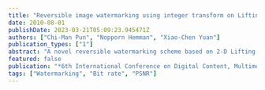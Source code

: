```yaml
---
title: "Reversible image watermarking using integer transform on Lifting wavelet coefficients"
date: 2010-08-01
publishDate: 2023-03-21T05:09:23.945471Z
authors: ["Chi-Man Pun", "Nopporn Hemman", "Xiao-Chen Yuan"]
publication_types: ["1"]
abstract: "A novel reversible watermarking scheme based on 2-D Lifting wavelet transform, LWT2, integer transform and block linking method is presented in the paper. LWT2 produces coefficient subbands whose values are in integer form. The integer transform is then applied for embedding watermark bits. In addition, the simple and fast block linking method is used for indicating the embedding location. Experimental results show that our proposed method can achieve high capacity for image watermarking while preserve good image quality."
featured: false
publication: "*6th International Conference on Digital Content, Multimedia Technology and its Applications*"
tags: ["Watermarking", "Bit rate", "PSNR"]
---
```


